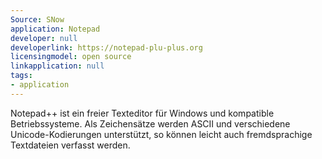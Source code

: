 ```yaml
---
Source: SNow
application: Notepad
developer: null
developerlink: https://notepad-plu-plus.org
licensingmodel: open source
linkapplication: null
tags:
- application
---
```

Notepad++ ist ein freier Texteditor für Windows und kompatible Betriebssysteme. Als Zeichensätze werden ASCII und verschiedene Unicode-Kodierungen unterstützt, so können leicht auch fremdsprachige Textdateien verfasst werden. 
